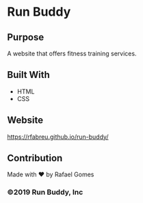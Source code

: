 # Run Buddy

## Purpose
A website that offers fitness training services.

## Built With
* HTML
* CSS

## Website
https://rfabreu.github.io/run-buddy/

## Contribution
Made with ♥︎ by Rafael Gomes

### ©️2019 Run Buddy, Inc
